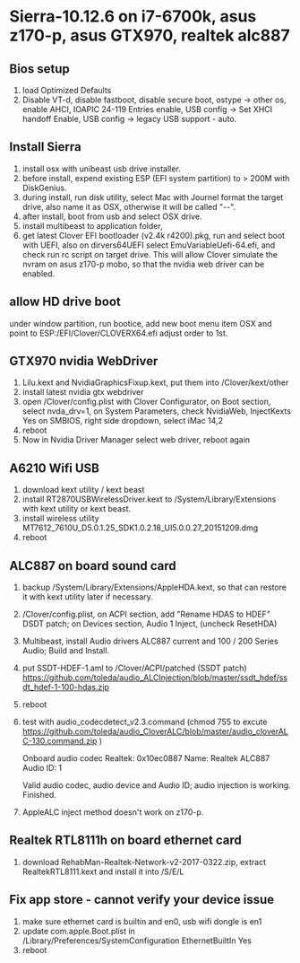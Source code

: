 # Sierra-10.12.6 on i7-6700k, asus z170-p, asus GTX970, realtek alc887

## Bios setup
1. load Optimized Defaults
2. Disable VT-d, disable fastboot, disable secure boot, ostype -> other os, enable AHCI, IOAPIC 24-119 Entries enable,
   USB config -> Set XHCI handoff Enable,
   USB config -> legacy USB support - auto. 

## Install Sierra
1. install osx with unibeast usb drive installer.
2. before install, expend existing ESP (EFI system partition) to > 200M with DiskGenius.
3. during install, run disk utility, select Mac with Journel format the target drive, also name it as OSX, otherwise it will be called "--".
3. after install, boot from usb and select OSX drive. 
4. install multibeast to application folder, 
5. get latest Clover EFI bootloader (v2.4k r4200).pkg, run and select boot with UEFI, also on dirvers64UEFI select EmuVariableUefi-64.efi, and check run rc script on target drive.  This will allow Clover simulate the nvram on asus z170-p mobo, so that the nvidia web driver can be enabled.

## allow HD drive boot

under window partition, run bootice, add new boot menu item OSX and point to ESP:/EFI/Clover/CLOVERX64.efi
adjust order to 1st.

## GTX970 nvidia WebDriver

1. Lilu.kext and NvidiaGraphicsFixup.kext, put them into /Clover/kext/other
2. install latest nvidia gtx webdriver
3. open /Clover/config.plist with Clover Configurator, 
  on Boot section, select nvda_drv=1, 
  on System Parameters, check NvidiaWeb, InjectKexts Yes
  on SMBIOS, right side dropdown, select iMac 14,2
4. reboot
5. Now in Nvidia Driver Manager select web driver, reboot again

## A6210 Wifi USB
1. download kext utility / kext beast
2. install RT2870USBWirelessDriver.kext to /System/Library/Extensions with kext utility or kext beast.
3. install wireless utility MT7612_7610U_D5.0.1.25_SDK1.0.2.18_UI5.0.0.27_20151209.dmg
4. reboot

## ALC887 on board sound card
1. backup /System/Library/Extensions/AppleHDA.kext, so that can restore it with kext utility later if necessary.
2. /Clover/config.plist, 
   on ACPI section, add "Rename HDAS to HDEF" DSDT patch;
   on Devices section, Audio 1 Inject, (uncheck ResetHDA)
3. Multibeast, install Audio drivers ALC887 current and 100 / 200 Series Audio; Build and Install.
4. put SSDT-HDEF-1.aml to /Clover/ACPI/patched (SSDT patch) https://github.com/toleda/audio_ALCInjection/blob/master/ssdt_hdef/ssdt_hdef-1-100-hdas.zip
5. reboot
6. test with audio_codecdetect_v2.3.command (chmod 755 to excute https://github.com/toleda/audio_CloverALC/blob/master/audio_cloverALC-130.command.zip )

   Onboard audio codec
   Realtek: 0x10ec0887
   Name: Realtek ALC887
   Audio ID: 1

   Valid audio codec, audio device and Audio ID; audio injection is working.
   Finished.
   
7. AppleALC inject method doesn't work on z170-p.

## Realtek RTL8111h on board ethernet card
1. download RehabMan-Realtek-Network-v2-2017-0322.zip, extract RealtekRTL8111.kext and install it into /S/E/L

## Fix app store - cannot verify your device issue
1. make sure ethernet card is builtin and en0, usb wifi dongle is en1
2. update com.apple.Boot.plist in /Library/Preferences/SystemConfiguration
  <key>EthernetBuiltIn</key>
	<string>Yes</string>
3. reboot  
